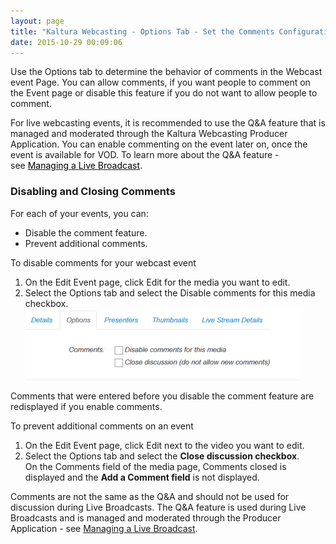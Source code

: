 ```yaml
---
layout: page
title: "Kaltura Webcasting - Options Tab - Set the Comments Configuration "
date: 2015-10-29 00:09:06
---
```


<p>
    Use the Options tab to determine the behavior of comments in the Webcast event Page. You can allow comments, if you want people to comment on the Event page or disable this feature if you do not want to allow people to comment.
  </p>
  
  <p class="mce-note-graphic">
    For live webcasting events, it is recommended to use the Q&A feature that is managed and moderated through the Kaltura Webcasting Producer Application. You can enable commenting on the event later on, once the event is available for VOD. To learn more about the Q&A feature - see<span> <a href="{{site.url}}/documentation/Knowledge/kaltura-webcasting-managing-live-broadcast.html" target="_blank"><span style="color: #000000;">Managing a Live Broadcast</span></a>.</span>
  </p>
  
  <h3>
    Disabling and Closing Comments
  </h3>
  
  <p>
    For each of your events, you can:
  </p>
  
  <ul>
    <li>
      Disable the comment feature.
    </li>
    <li>
      Prevent additional comments.
    </li>
  </ul>
  
  <p class="Procedure mce-procedure">
    To disable comments for your webcast event
  </p>
  
  <ol>
    <li>
      On the Edit Event page, click Edit for the media you want to edit.
    </li>
    <li>
      Select the Options tab and select the Disable comments for this media checkbox.<img src="../../assets/2511.img">
    </li>
  </ol>
  
  <p class="mce-note-graphic">
    <span>Comments that were entered before you disable the comment feature are redisplayed if you enable comments.</span>
  </p>
  
  <p class="Procedure mce-procedure">
    To prevent additional comments on an event
  </p>
  
  <ol>
    <li>
      On the Edit Event page, click Edit next to the video you want to edit.
    </li>
    <li>
      Select the Options tab and select the <strong>Close discussion checkbox</strong>.<br />On the Comments field of the media page, Comments closed is displayed and the <strong>Add a Comment field</strong> is not displayed.
    </li>
  </ol>
  
  <p class="mce-note-graphic">
    Comments are not the same as the Q&A and should not be used for discussion during Live Broadcasts. The Q&A feature is used during Live Broadcasts and is managed and moderated through the Producer Application - see <a href="{{site.url}}/documentation/Knowledge/kaltura-webcasting-managing-live-broadcast.html" target="_blank"><span>Managing a Live Broadcast</span></a>.
  </p>